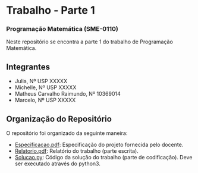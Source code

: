# Trabalho - Parte 1
### Programação Matemática (SME-0110)
Neste repositório se encontra a parte 1 do trabalho de Programação Matemática.

## Integrantes
* Julia, Nº USP XXXXX
* Michelle, Nº USP XXXXX
* Matheus Carvalho Raimundo, Nº 10369014
* Marcelo, Nº USP XXXXX

## Organização do Repositório
O repositório foi organizado da seguinte maneira:
* [Especificacao.pdf](Especificacao.pdf): Especificação do projeto fornecida pelo docente.
* [Relatorio.pdf](Relatorio.pdf): Relatório do trabalho (parte escrita).
* [Solucao.py](Solucao.py): Código da solução do trabalho (parte de codificação). Deve ser executado através do python3.


